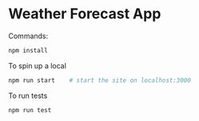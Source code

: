 # Weather Forecast App



Commands:

```sh
npm install
```

To spin up a local

```sh
npm run start    # start the site on localhost:3000
```

To run tests

```sh
npm run test
```